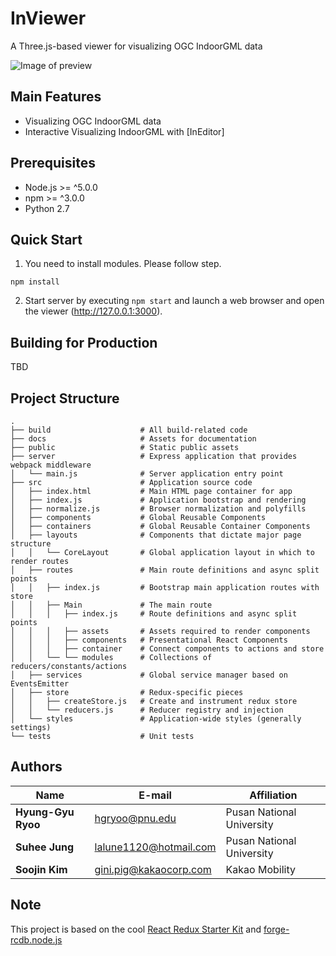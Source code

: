 # InViewer

A Three.js-based viewer for visualizing OGC IndoorGML data

![Image of preview](docs/assets/images/inviewer-preview-new.PNG)

## Main Features
- Visualizing OGC IndoorGML data
- Interactive Visualizing IndoorGML with [InEditor]

## Prerequisites

- Node.js >= ^5.0.0
- npm >= ^3.0.0
- Python 2.7

## Quick Start

1. You need to install modules. Please follow step.
```
npm install
```

2. Start server by executing `npm start` and launch a web browser and open the viewer (http://127.0.0.1:3000).

## Building for Production

TBD

## Project Structure

```
.
├── build                    # All build-related code
├── docs                     # Assets for documentation
├── public                   # Static public assets
├── server                   # Express application that provides webpack middleware
│   └── main.js              # Server application entry point
├── src                      # Application source code
│   ├── index.html           # Main HTML page container for app
│   ├── index.js             # Application bootstrap and rendering
│   ├── normalize.js         # Browser normalization and polyfills
│   ├── components           # Global Reusable Components
│   ├── containers           # Global Reusable Container Components
│   ├── layouts              # Components that dictate major page structure
│   │   └── CoreLayout       # Global application layout in which to render routes
│   ├── routes               # Main route definitions and async split points
│   │   ├── index.js         # Bootstrap main application routes with store
│   │   ├── Main             # The main route
│   │   │   ├── index.js     # Route definitions and async split points
│   │   │   ├── assets       # Assets required to render components
│   │   │   ├── components   # Presentational React Components
│   │   │   ├── container    # Connect components to actions and store
│   │   └── └── modules      # Collections of reducers/constants/actions
│   ├── services             # Global service manager based on EventsEmitter
│   ├── store                # Redux-specific pieces
│   │   ├── createStore.js   # Create and instrument redux store
│   │   └── reducers.js      # Reducer registry and injection
│   └── styles               # Application-wide styles (generally settings)
└── tests                    # Unit tests
```

## Authors

Name | E-mail | Affiliation
--- | --- | ---
**Hyung-Gyu Ryoo** | hgryoo@pnu.edu | Pusan National University
**Suhee Jung** | lalune1120@hotmail.com | Pusan National University
**Soojin Kim** | gini.pig@kakaocorp.com | Kakao Mobility

## Note

This project is based on the cool [React Redux Starter Kit](https://github.com/davezuko/react-redux-starter-kit) and [forge-rcdb.node.js](https://github.com/Autodesk-Forge/forge-rcdb.nodejs)
